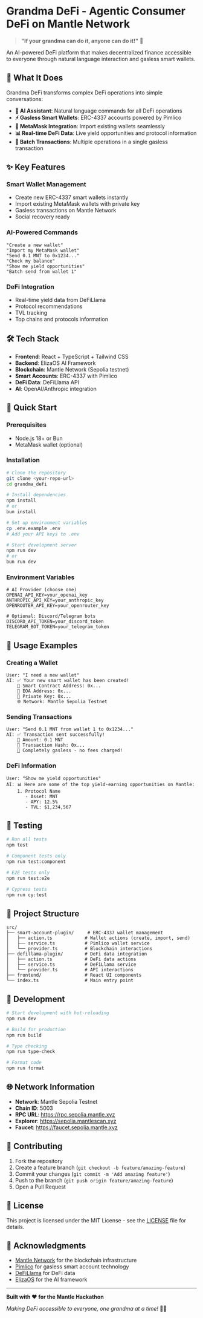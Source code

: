 # Grandma DeFi - Agentic Consumer DeFi on Mantle Network

> **"If your grandma can do it, anyone can do it!"** 🎯

An AI-powered DeFi platform that makes decentralized finance accessible to everyone through natural language interaction and gasless smart wallets.

## 🚀 What It Does

Grandma DeFi transforms complex DeFi operations into simple conversations:

- **🤖 AI Assistant**: Natural language commands for all DeFi operations
- **⚡ Gasless Smart Wallets**: ERC-4337 accounts powered by Pimlico
- **🔗 MetaMask Integration**: Import existing wallets seamlessly
- **📊 Real-time DeFi Data**: Live yield opportunities and protocol information
- **🔄 Batch Transactions**: Multiple operations in a single gasless transaction

## ✨ Key Features

### Smart Wallet Management

- Create new ERC-4337 smart wallets instantly
- Import existing MetaMask wallets with private key
- Gasless transactions on Mantle Network
- Social recovery ready

### AI-Powered Commands

```
"Create a new wallet"
"Import my MetaMask wallet"
"Send 0.1 MNT to 0x1234..."
"Check my balance"
"Show me yield opportunities"
"Batch send from wallet 1"
```

### DeFi Integration

- Real-time yield data from DeFiLlama
- Protocol recommendations
- TVL tracking
- Top chains and protocols information

## 🛠️ Tech Stack

- **Frontend**: React + TypeScript + Tailwind CSS
- **Backend**: ElizaOS AI Framework
- **Blockchain**: Mantle Network (Sepolia testnet)
- **Smart Accounts**: ERC-4337 with Pimlico
- **DeFi Data**: DeFiLlama API
- **AI**: OpenAI/Anthropic integration

## 🚀 Quick Start

### Prerequisites

- Node.js 18+ or Bun
- MetaMask wallet (optional)

### Installation

```bash
# Clone the repository
git clone <your-repo-url>
cd grandma_defi

# Install dependencies
npm install
# or
bun install

# Set up environment variables
cp .env.example .env
# Add your API keys to .env

# Start development server
npm run dev
# or
bun run dev
```

### Environment Variables

```env
# AI Provider (choose one)
OPENAI_API_KEY=your_openai_key
ANTHROPIC_API_KEY=your_anthropic_key
OPENROUTER_API_KEY=your_openrouter_key

# Optional: Discord/Telegram bots
DISCORD_API_TOKEN=your_discord_token
TELEGRAM_BOT_TOKEN=your_telegram_token
```

## 🎯 Usage Examples

### Creating a Wallet

```
User: "I need a new wallet"
AI: ✅ Your new smart wallet has been created!
    📍 Smart Contract Address: 0x...
    🔑 EOA Address: 0x...
    🔐 Private Key: 0x...
    🌐 Network: Mantle Sepolia Testnet
```

### Sending Transactions

```
User: "Send 0.1 MNT from wallet 1 to 0x1234..."
AI: ✅ Transaction sent successfully!
    💸 Amount: 0.1 MNT
    🧾 Transaction Hash: 0x...
    🎉 Completely gasless - no fees charged!
```

### DeFi Information

```
User: "Show me yield opportunities"
AI: 📊 Here are some of the top yield-earning opportunities on Mantle:
    1. Protocol Name
       - Asset: MNT
       - APY: 12.5%
       - TVL: $1,234,567
```

## 🧪 Testing

```bash
# Run all tests
npm test

# Component tests only
npm run test:component

# E2E tests only
npm run test:e2e

# Cypress tests
npm run cy:test
```

## 📁 Project Structure

```
src/
├── smart-account-plugin/     # ERC-4337 wallet management
│   ├── action.ts            # Wallet actions (create, import, send)
│   ├── service.ts           # Pimlico wallet service
│   └── provider.ts          # Blockchain interactions
├── defillama-plugin/        # DeFi data integration
│   ├── action.ts            # DeFi data actions
│   ├── service.ts           # DeFiLlama service
│   └── provider.ts          # API interactions
├── frontend/                # React UI components
└── index.ts                 # Main entry point
```

## 🔧 Development

```bash
# Start development with hot-reloading
npm run dev

# Build for production
npm run build

# Type checking
npm run type-check

# Format code
npm run format
```

## 🌐 Network Information

- **Network**: Mantle Sepolia Testnet
- **Chain ID**: 5003
- **RPC URL**: https://rpc.sepolia.mantle.xyz
- **Explorer**: https://sepolia.mantlescan.xyz
- **Faucet**: https://faucet.sepolia.mantle.xyz

## 🤝 Contributing

1. Fork the repository
2. Create a feature branch (`git checkout -b feature/amazing-feature`)
3. Commit your changes (`git commit -m 'Add amazing feature'`)
4. Push to the branch (`git push origin feature/amazing-feature`)
5. Open a Pull Request

## 📄 License

This project is licensed under the MIT License - see the [LICENSE](LICENSE) file for details.

## 🙏 Acknowledgments

- [Mantle Network](https://mantle.xyz/) for the blockchain infrastructure
- [Pimlico](https://pimlico.io/) for gasless smart account technology
- [DeFiLlama](https://defillama.com/) for DeFi data
- [ElizaOS](https://elizaos.com/) for the AI framework

---

**Built with ❤️ for the Mantle Hackathon**

_Making DeFi accessible to everyone, one grandma at a time!_ 👵💙
